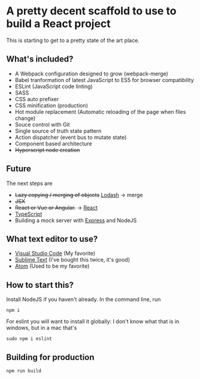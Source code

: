 # A pretty decent scaffold to use to build a React project

This is starting to get to a pretty state of the art place.

## What's included?

- A Webpack configuration designed to grow (webpack-merge)
- Babel tranformation of latest JavaScript to ES5 for browser compatibility
- ESLint (JavaScript code linting)
- SASS
- CSS auto prefixer
- CSS minification (production)
- Hot module replacement (Automatic reloading of the page when files change)
- Souce control with Git
- Single source of truth state pattern
- Action dispatcher (event bus to mutate state)
- Component based architecture
- ~~Hyperscript node creation~~

## Future

The next steps are 

- ~~Lazy copying / merging of objects~~ [Lodash](https://lodash.com/) -> merge
- ~~JSX~~
- ~~React or Vue or Angular.~~ -> [React](https://reactjs.org/)
- [TypeScript](http://www.typescriptlang.org/)
- Building a mock server with [Express](https://expressjs.com/) and NodeJS

## What text editor to use?

- [Visual Studio Code](https://code.visualstudio.com/) (My favorite)
- [Sublime Text](https://www.sublimetext.com/) (I've bought this twice, it's good)
- [Atom](https://atom.io/) (Used to be my favorite)

## How to start this?

Install NodeJS if you haven't already. In the command line, run 

```npm i```

For eslint you will want to install it globally: I don't know what that is in windows, but in a mac that's 

```sudo npm i eslint```

## Building for production

```npm run build```